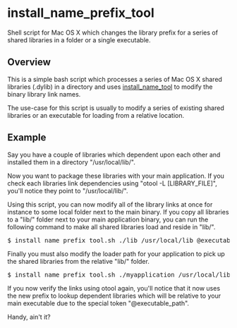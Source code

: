 install_name\_prefix\_tool
========================

Shell script for Mac OS X which changes the library prefix for a series of shared libraries in a folder or a single executable.

Overview
--------

This is a simple bash script which processes a series of Mac OS X shared libraries (.dylib) in a directory and uses [install\_name\_tool](https://developer.apple.com/library/mac/documentation/Darwin/Reference/ManPages/man1/install_name_tool.1.html) to modify the binary library link names.

The use-case for this script is usually to modify a series of existing shared libraries or an executable for loading from a relative location.

Example
-------

Say you have a couple of libraries which dependent upon each other and installed them in a directory "/usr/local/lib/".

Now you want to package these libraries with your main application. If you check each libraries link dependencies using "otool -L [LIBRARY_FILE]", you'll notice they point to "/usr/local/lib/".

Using this script, you can now modify all of the library links at once for instance to some local folder next to the main binary. If you copy all libraries to a "lib/" folder next to your main application binary, you can run the following command to make all shared libraries load and reside in "lib/".
<pre>
$ install_name_prefix_tool.sh ./lib /usr/local/lib @executable_path/lib
</pre>
Finally you must also modify the loader path for your application to pick up the shared libraries from the relative "lib/" folder.
<pre>
$ install_name_prefix_tool.sh ./myapplication /usr/local/lib @executable_path/lib
</pre>

If you now verify the links using otool again, you'll notice that it now uses the new prefix to lookup dependent libraries which will be relative to your main executable due to the special token "@executable_path".

Handy, ain't it?